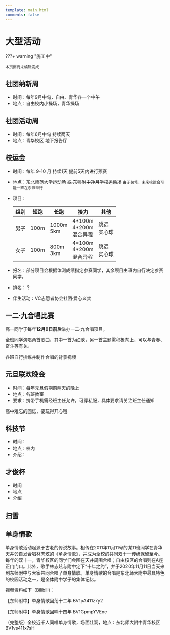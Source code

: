 ```yaml
---
template: main.html
comments: false
---
```


# 大型活动

???+ warning "施工中"

    本页面尚未编辑完成

## 社团纳新周

- 时间：每年9月中旬，自由、青华各一个中午
- 地点：自由校内小操场，青华操场

## 社团活动周

- 时间：每年6月中旬 持续两天
- 地点：青华校区 地下报告厅

## 校运会

- 时间：每年 9-10 月 持续1天 提前5天内进行预赛
- 地点：东北师范大学运动场 ~~或 东师附中净月学校运动场~~ `由于装修，未来校运会可能一直在东师举行`
- 项目：

    |组别|短跑|长跑|接力|其他|
    |---|---|---|---|---|
    |男子|100m|1000m<br>5km|4\*100m<br>4\*200m<br>混合异程|跳远<br>实心球|
    |女子|100m|800m<br>3km|4\*100m<br>4\*200m<br>混合异程|跳远<br>实心球|

- 报名：部分项目会根据体测成绩指定参赛同学，其余项目由班内自行决定参赛同学。
- 排名：？
- 伴生活动：VC志愿者协会社团·爱心义卖

## 一二·九合唱比赛

高一同学于每年**12月9日前后**举办一二·九合唱项目。

全班同学演唱两首歌曲，其中一首为红歌，另一首主题需积极向上，可以与青春、奋斗等有关。

各班自行排练并制作合唱的背景视频

## 元旦联欢晚会

- 时间：每年元旦假期前两天的晚上
- 地点：各班教室
- 要求：携带手机需经班主任允许，可穿私服，具体要求请关注班主任通知

高中难忘的回忆，要玩得开心哦

## 科技节

- 时间：
- 地点：校内
- 介绍：

## 才俊杯

- 时间
- 地点
- 介绍 

## 扫雪

## 单身情歌

单身情歌活动起源于古老的传说故事。相传在2011年11月11号的某11班同学在青华天井旁自发合唱林志炫的《单身情歌》，并成为全校的共同双十一传统保留至今。每年的双十一，青华校区的同学们会围在天井周围合唱；自由校区的合唱则在A座正门门口。此外，歌手林志炫与附中定下“十年之约”，并于2020年11月11日当天来到东师附中与大家共同合唱了单身情歌。单身情歌的合唱是东北师大附中最具特色的校园活动之一，是全体附中学子的集体记忆。

视频资料如下（Bilibili）：

【东师附中】单身情歌回荡十二年 BV1pA411z7y2

【东师附中】单身情歌回响十四年 BV1GpmpYVEne

（完整版）全校近千人同唱单身情歌，场面壮观，地点：东北师大附中青华校区 BV1vs411x7sH
